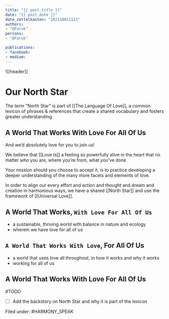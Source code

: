 ```yaml
---
title: "{{ post.title }}"
date: "{{ post.date }}"
date_zettelkasten: "202110011121"
authors:
- "@Faruk"
persons:
- "@Faruk"

publications:
- facebook:
- medium: 
---
```

![[header]]
# Our North Star

The term “North Star” is part of [[The Language Of Love]], a common lexicon of phrases & references that create a shared vocabulary and fosters greater understanding.



## A World That Works With Love For All Of Us

And we’d absolutely love for you to join us!

We believe that [[Love Is]] a feeling so powerfully alive in the heart that no matter who you are, where you’re from, what you’ve done 

Your mission should you choose to accept it, is to practice developing a deeper understanding of the many more facets and elements of love. 

In order to align our every effort and action and thought and dream and creation in harmonious ways, we have a shared [[North Star]] and use the framework of [[Universal Love]].


## A World That Works, `With Love For All Of Us`
- a sustainable, thriving world with balance in nature and ecology
- wherein we have love for all of us


## `A World That Works With Love`, For All Of Us
- a world that uses love all throughout, in how it works and why it works
- working for all of us


## A World That Works With Love For All Of Us


#TODO
- [ ] Add the backstory on North Star and why it is part of the lexicon



Filed under: #HARMONY_SPEAK 